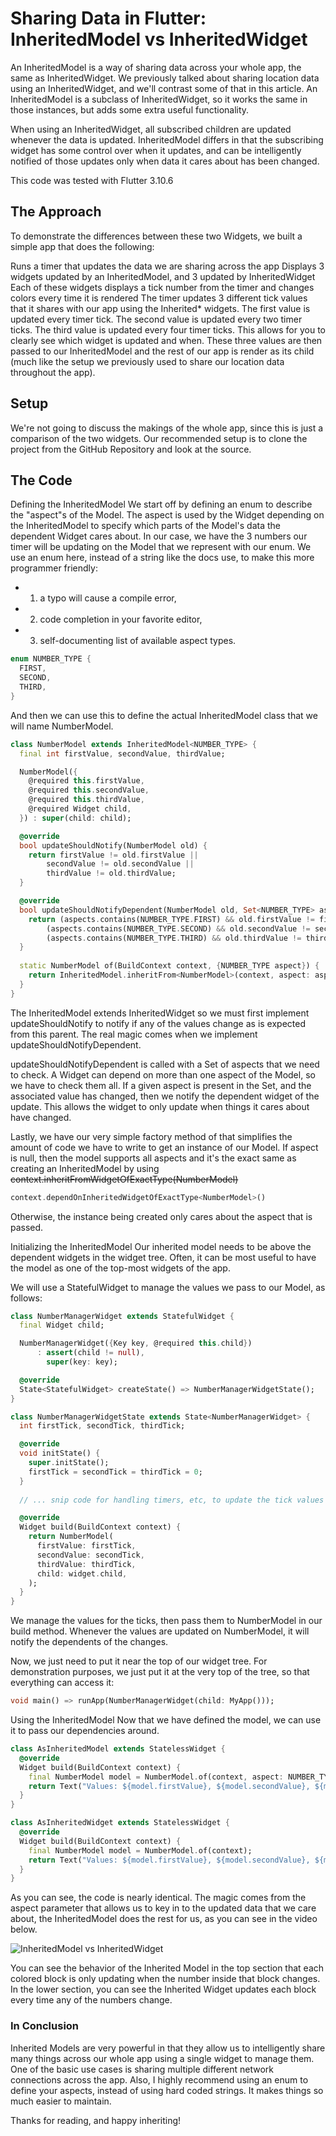 # Sharing Data in Flutter: InheritedModel vs InheritedWidget

An InheritedModel is a way of sharing data across your whole app, the same as InheritedWidget. We previously talked about sharing location data using an InheritedWidget, and we'll contrast some of that in this article. An InheritedModel is a subclass of InheritedWidget, so it works the same in those instances, but adds some extra useful functionality.

When using an InheritedWidget, all subscribed children are updated whenever the data is updated. InheritedModel differs in that the subscribing widget has some control over when it updates, and can be intelligently notified of those updates only when data it cares about has been changed.

This code was tested with Flutter 3.10.6

## The Approach
To demonstrate the differences between these two Widgets, we built a simple app that does the following:

Runs a timer that updates the data we are sharing across the app
Displays 3 widgets updated by an InheritedModel, and 3 updated by InheritedWidget
Each of these widgets displays a tick number from the timer and changes colors every time it is rendered
The timer updates 3 different tick values that it shares with our app using the Inherited* widgets. The first value is updated every timer tick. The second value is updated every two timer ticks. The third value is updated every four timer ticks. This allows for you to clearly see which widget is updated and when. These three values are then passed to our InheritedModel and the rest of our app is render as its child (much like the setup we previously used to share our location data throughout the app).

## Setup
We're not going to discuss the makings of the whole app, since this is just a comparison of the two widgets. Our recommended setup is to clone the project from the GitHub Repository and look at the source.

## The Code
Defining the InheritedModel
We start off by defining an enum to describe the "aspect"s of the Model. The aspect is used by the Widget depending on the InheritedModel to specify which parts of the Model's data the dependent Widget cares about. In our case, we have the 3 numbers our timer will be updating on the Model that we represent with our enum. We use an enum here, instead of a string like the docs use, to make this more programmer friendly: 
- 1. a typo will cause a compile error, 
- 2. code completion in your favorite editor, 
- 3. self-documenting list of available aspect types.

```dart
enum NUMBER_TYPE {
  FIRST,
  SECOND,
  THIRD,
}
```
And then we can use this to define the actual InheritedModel class that we will name NumberModel.

```dart
class NumberModel extends InheritedModel<NUMBER_TYPE> {
  final int firstValue, secondValue, thirdValue;

  NumberModel({
    @required this.firstValue,
    @required this.secondValue,
    @required this.thirdValue,
    @required Widget child,
  }) : super(child: child);

  @override
  bool updateShouldNotify(NumberModel old) {
    return firstValue != old.firstValue ||
        secondValue != old.secondValue ||
        thirdValue != old.thirdValue;
  }

  @override
  bool updateShouldNotifyDependent(NumberModel old, Set<NUMBER_TYPE> aspects) {
    return (aspects.contains(NUMBER_TYPE.FIRST) && old.firstValue != firstValue) ||
        (aspects.contains(NUMBER_TYPE.SECOND) && old.secondValue != secondValue) ||
        (aspects.contains(NUMBER_TYPE.THIRD) && old.thirdValue != thirdValue);
  }
  
  static NumberModel of(BuildContext context, {NUMBER_TYPE aspect}) {
    return InheritedModel.inheritFrom<NumberModel>(context, aspect: aspect);
  }
}
```
The InheritedModel extends InheritedWidget so we must first implement updateShouldNotify to notify if any of the values change as is expected from this parent. The real magic comes when we implement updateShouldNotifyDependent.

updateShouldNotifyDependent is called with a Set of aspects that we need to check. A Widget can depend on more than one aspect of the Model, so we have to check them all. If a given aspect is present in the Set, and the associated value has changed, then we notify the dependent widget of the update. This allows the widget to only update when things it cares about have changed.

Lastly, we have our very simple factory method of that simplifies the amount of code we have to write to get an instance of our Model. If aspect is null, then the model supports all aspects and it's the exact same as creating an InheritedModel by using ~~context.inheritFromWidgetOfExactType(NumberModel)~~ 

```dart
context.dependOnInheritedWidgetOfExactType<NumberModel>()
```
Otherwise, the instance being created only cares about the aspect that is passed.

Initializing the InheritedModel
Our inherited model needs to be above the dependent widgets in the widget tree. Often, it can be most useful to have the model as one of the top-most widgets of the app.

We will use a StatefulWidget to manage the values we pass to our Model, as follows:

```dart
class NumberManagerWidget extends StatefulWidget {
  final Widget child;

  NumberManagerWidget({Key key, @required this.child})
      : assert(child != null),
        super(key: key);

  @override
  State<StatefulWidget> createState() => NumberManagerWidgetState();
}

class NumberManagerWidgetState extends State<NumberManagerWidget> {
  int firstTick, secondTick, thirdTick;

  @override
  void initState() {
    super.initState();
    firstTick = secondTick = thirdTick = 0;
  }
  
  // ... snip code for handling timers, etc, to update the tick values ...

  @override
  Widget build(BuildContext context) {
    return NumberModel(
      firstValue: firstTick,
      secondValue: secondTick,
      thirdValue: thirdTick,
      child: widget.child,
    );
  }
}
```
We manage the values for the ticks, then pass them to NumberModel in our build method. Whenever the values are updated on NumberModel, it will notify the dependents of the changes.

Now, we just need to put it near the top of our widget tree. For demonstration purposes, we just put it at the very top of the tree, so that everything can access it:

```dart
void main() => runApp(NumberManagerWidget(child: MyApp()));
```
Using the InheritedModel
Now that we have defined the model, we can use it to pass our dependencies around.

```dart
class AsInheritedModel extends StatelessWidget {
  @override
  Widget build(BuildContext context) {
    final NumberModel model = NumberModel.of(context, aspect: NUMBER_TYPE.FIRST);
    return Text("Values: ${model.firstValue}, ${model.secondValue}, ${model.thirdValue}");
  }
}

class AsInheritedWidget extends StatelessWidget {
  @override
  Widget build(BuildContext context) {
    final NumberModel model = NumberModel.of(context);
    return Text("Values: ${model.firstValue}, ${model.secondValue}, ${model.thirdValue}");
  }
}
```
As you can see, the code is nearly identical. The magic comes from the aspect parameter that allows us to key in to the updated data that we care about, the InheritedModel does the rest for us, as you can see in the video below.

![InheritedModel vs InheritedWidget](/FlutterInheritedModelVsInheritedWidget.gif)

You can see the behavior of the Inherited Model in the top section that each colored block is only updating when the number inside that block changes. In the lower section, you can see the Inherited Widget updates each block every time any of the numbers change.

### In Conclusion
Inherited Models are very powerful in that they allow us to intelligently share many things across our whole app using a single widget to manage them. One of the basic use cases is sharing multiple different network connections across the app. Also, I highly recommend using an enum to define your aspects, instead of using hard coded strings. It makes things so much easier to maintain.

Thanks for reading, and happy inheriting!